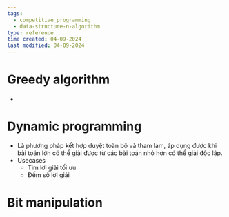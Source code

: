 ```yaml
---
tags:
  - competitive_programming
  - data-structure-n-algorithm
type: reference
time created: 04-09-2024
last modified: 04-09-2024
---
```

# Greedy algorithm
- 
# Dynamic programming
- Là phương pháp kết hợp duyệt toàn bộ và tham lam, áp dụng được khi bài toán lớn có thể giải được từ các bài toán nhỏ hơn có thể giải độc lập.
- Usecases
	- Tìm lời giải tối ưu
	- Đếm số lời giải
# Bit manipulation

